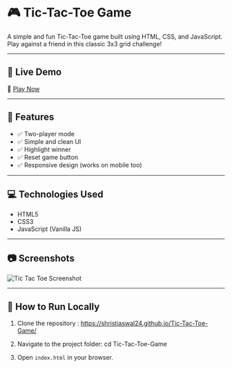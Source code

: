 # 🎮 Tic-Tac-Toe Game

A simple and fun Tic-Tac-Toe game built using HTML, CSS, and JavaScript. Play against a friend in this classic 3x3 grid challenge!

---

## 🔗 Live Demo

🔗 [Play Now](https://shristiaswal24.github.io/Tic-Tac-Toe-Game/)

---

## 📌 Features

- ✅ Two-player mode
- ✅ Simple and clean UI
- ✅ Highlight winner
- ✅ Reset game button
- ✅ Responsive design (works on mobile too)

---

## 💻 Technologies Used

- HTML5
- CSS3
- JavaScript (Vanilla JS)

---

## 📷 Screenshots 

![Tic Tac Toe Screenshot](screenshot.png) <!-- Optional: upload a screenshot file in your repo -->

---

## 🚀 How to Run Locally

1. Clone the repository :
https://shristiaswal24.github.io/Tic-Tac-Toe-Game/

2. Navigate to the project folder:
cd Tic-Tac-Toe-Game

3. Open `index.html` in your browser.